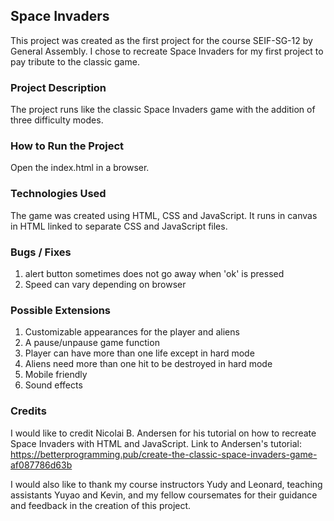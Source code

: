 ## Space Invaders 
This project was created as the first project for the course SEIF-SG-12 by General Assembly. I chose to recreate Space Invaders for my first project to pay tribute to the classic game.

### Project Description
The project runs like the classic Space Invaders game with the addition of three difficulty modes.

### How to Run the Project
Open the index.html in a browser.

### Technologies Used
The game was created using HTML, CSS and JavaScript. It runs in canvas in HTML linked to separate CSS and JavaScript files.

### Bugs / Fixes
1) alert button sometimes does not go away when 'ok' is pressed
2) Speed can vary depending on browser

### Possible Extensions
1) Customizable appearances for the player and aliens
2) A pause/unpause game function
3) Player can have more than one life except in hard mode
4) Aliens need more than one hit to be destroyed in hard mode
5) Mobile friendly
6) Sound effects

### Credits
I would like to credit Nicolai B. Andersen for his tutorial on how to recreate Space Invaders with HTML and JavaScript. Link to Andersen's tutorial: https://betterprogramming.pub/create-the-classic-space-invaders-game-af087786d63b 

I would also like to thank my course instructors Yudy and Leonard, teaching assistants Yuyao and Kevin, and my fellow coursemates for their guidance and feedback in the creation of this project.
